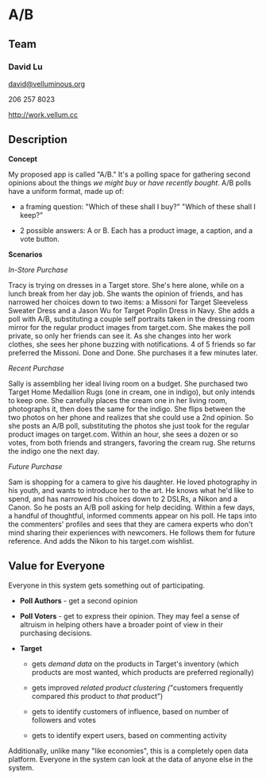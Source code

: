 A/B
===



Team
----



### David Lu

david@velluminous.org

206 257 8023

http://work.vellum.cc



Description
-----------



**Concept**

My proposed app is called "A/B." It's a polling space for gathering second
opinions about the things *we might buy* or *have recently bought*. A/B polls
have a uniform format, made up of:

-   a framing question: "Which of these shall I buy?" "Which of these shall I
    keep?"

-   2 possible answers: A or B. Each has a product image, a caption, and a vote
    button.



**Scenarios**

*In-Store Purchase*

Tracy is trying on dresses in a Target store. She's here alone, while on a lunch
break from her day job. She wants the opinion of friends, and has narrowed her
choices down to two items: a Missoni for Target Sleeveless Sweater Dress and a
Jason Wu for Target Poplin Dress in Navy. She adds a poll with A/B, substituting
a couple self portraits taken in the dressing room mirror for the regular
product images from target.com. She makes the poll private, so only her friends
can see it. As she changes into her work clothes, she sees her phone buzzing
with notifications. 4 of 5 friends so far preferred the Missoni. Done and Done.
She purchases it a few minutes later.



*Recent Purchase*

Sally is assembling her ideal living room on a budget. She purchased two Target
Home Medallion Rugs (one in cream, one in indigo), but only intends to keep one.
She carefully places the cream one in her living room, photographs it, then does
the same for the indigo. She flips between the two photos on her phone and
realizes that she could use a 2nd opinion. So she posts an A/B poll,
substituting the photos she just took for the regular product images on
target.com. Within an hour, she sees a dozen or so votes, from both friends and
strangers, favoring the cream rug. She returns the indigo one the next day.



*Future Purchase*

Sam is shopping for a camera to give his daughter. He loved photography in his
youth, and wants to introduce her to the art. He knows what he'd like to spend,
and has narrowed his choices down to 2 DSLRs, a Nikon and a Canon. So he posts
an A/B poll asking for help deciding. Within a few days, a handful of
thoughtful, informed comments appear on his poll. He taps into the commenters'
profiles and sees that they are camera experts who don't mind sharing their
experiences with newcomers. He follows them for future reference. And adds the
Nikon to his target.com wishlist.



Value for Everyone
------------------

Everyone in this system gets something out of participating.

-   **Poll Authors** - get a second opinion

-   **Poll Voters** - get to express their opinion. They may feel a sense of
    altruism in helping others have a broader point of view in their purchasing
    decisions.

-   **Target**

    -   gets *demand data* on the products in Target's inventory (which products
        are most wanted, which products are preferred regionally)

    -   gets improved *related product clustering (*"customers frequently
        compared *this* product to *that* product")

    -   gets to identify customers of influence, based on number of followers
        and votes

    -   gets to identify expert users, based on commenting activity



Additionally, unlike many "like economies", this is a completely open data
platform. Everyone in the system can look at the data of anyone else in the
system.
